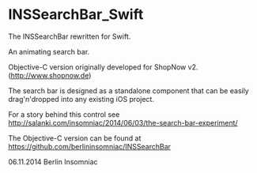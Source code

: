 INSSearchBar_Swift
==================

The INSSearchBar rewritten for Swift.

An animating search bar.

Objective-C version originally developed for ShopNow v2. (http://www.shopnow.de)

The search bar is designed as a standalone component that can be easily drag'n'dropped into any existing iOS project.

For a story behind this control see http://salanki.com/insomniac/2014/06/03/the-search-bar-experiment/

The Objective-C version can be found at https://github.com/berlininsomniac/INSSearchBar

06.11.2014 Berlin Insomniac